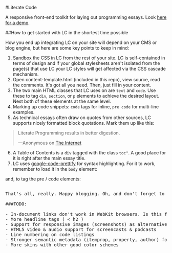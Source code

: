 #Literate Code

A responsive front-end toolkit for laying out programming essays.
Look <a href="http://jamesabbottdd.com/literate-code.html">here for a demo</a>.

##How to get started with LC in the shortest time possible

How you end up integrating LC on your site will depend on your CMS or blog engine,
but here are some key points to keep in mind:

1. Sandbox the CSS in LC from the rest of your site. LC is self-contained in terms of design and if your global 
   stylesheets aren't isolated from the page(s) that use LC your LC styles will get affected via the CSS cascade
   mechanism.
2. Open content-template.html (included in this repo), view source, read the comments. It's got all you need.
   Then, just fill in your content.
3. The two main HTML classes that LC uses on are <code>text</code> and <code>code</code>. Use these to tag 
    <code>div</code>, <code>section</code>, or <code>p</code> elements to achieve the desired layout. Nest both
    of these elements at the same level.
4. Marking up code snippets: <code>code</code> tags for inline, <code>pre code</code> for multi-line examples.
5. As technical essays often draw on quotes from other sources, LC supports nicely formatted block quotations.
   Mark them up like this:

<blockquote>
	<p>
     	Literate Programming results in better digestion.
   </p>
   <footer>&mdash;Anonymous on <a href="http://internet.com">The Internet</a></footer>
</blockquote>

6. A Table of Contents is a <code>div</code> tagged with the class <code>toc"</code>. A good place for it is right after the main essay 		  				title.
7. LC uses <a href="http://code.google.com/p/google-code-prettify/">google-code-prettify</a>
   for syntax highlighting. For it to work, remember to load it in the <code>body</code> element:
	
  <code><body onload="prettyPrint()"></code>

  and, to tag the pre / code elements:

  <pre class="prettyprint">

That's all, really. Happy blogging. Oh, and don't forget to modify the title and meta tags to suit your site.

###TODO:

- In-document links don't work in WebKit browsers. Is this fixable?
- More headline tags ( < h2 )
- Support for responsive images (screenshots) as alternative to HTML code listings
- HTML5 video & audio support for screencasts & podcasts
- Line numbering on code listings
- Stronger semantic metadata (itemprop, property, author) for cutting-edge SEO
- More skins with other good color schemes


